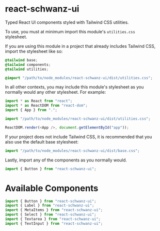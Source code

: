 # react-schwanz-ui

Typed React UI components styled with Tailwind CSS utilities.

To use, you must at minimum import this module's `utilities.css` stylesheet.

If you are using this module in a project that already includes Tailwind CSS, import the stylesheet like so:

```css
@tailwind base;
@tailwind components;
@tailwind utilities;

@import "/path/to/node_modules/react-schwanz-ui/dist/utilities.css";
```

In all other contexts, you may include this module's stylesheet as you normally would any other stylesheet. For example:

```typescript
import * as React from "react";
import * as ReactDOM from "react-dom";
import { App } from ".";

import "/path/to/node_modules/react-schwanz-ui/dist/utilities.css";

ReactDOM.render(<App />, document.getElementById("app"));
```

If your project does not include Tailwind CSS, it is recommended that you also use the default base stylesheet:

```typescript
import "/path/to/node_modules/react-schwanz-ui/dist/base.css";
```

Lastly, import any of the components as you normally would.

```typescript
import { Button } from "react-schwanz-ui";
```

# Available Components

```typescript
import { Button } from "react-schwanz-ui";
import { Label } from "react-schwanz-ui";
import { MetaItems } from "react-schwanz-ui";
import { Select } from "react-schwanz-ui";
import { Textarea } from "react-schwanz-ui";
import { TextInput } from "react-schwanz-ui";
```

